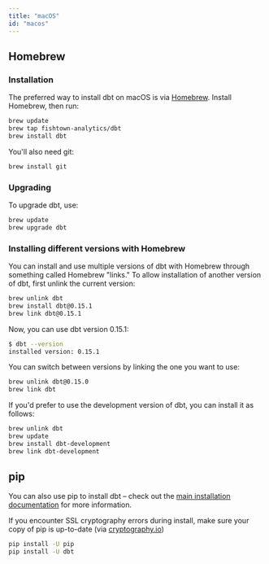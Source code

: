 ```yaml
---
title: "macOS"
id: "macos"
---
```


## Homebrew

### Installation

The preferred way to install dbt on macOS is via [Homebrew](http://brew.sh/). Install Homebrew, then run:

```bash
brew update
brew tap fishtown-analytics/dbt
brew install dbt
```

You'll also need git:

```bash
brew install git
```

### Upgrading

To upgrade dbt, use:

```bash
brew update
brew upgrade dbt
```

### Installing different versions with Homebrew

You can install and use multiple versions of dbt with Homebrew through something called Homebrew "links." To allow installation of another version of dbt, first unlink the current version:

```bash
brew unlink dbt
brew install dbt@0.15.1
brew link dbt@0.15.1
```

Now, you can use dbt version 0.15.1:

```bash
$ dbt --version
installed version: 0.15.1
```

You can switch between versions by linking the one you want to use:

```bash
brew unlink dbt@0.15.0
brew link dbt
```

If you'd prefer to use the development version of dbt, you can install it as follows:

```bash
brew unlink dbt
brew update
brew install dbt-development
brew link dbt-development
```

## pip
You can also use pip to install dbt – check out the [main installation documentation](installation) for more information.

If you encounter SSL cryptography errors during install, make sure your copy of pip is up-to-date (via [cryptography.io](https://cryptography.io/en/latest/faq/#compiling-cryptography-on-os-x-produces-a-fatal-error-openssl-aes-h-file-not-found-error))

```bash
pip install -U pip
pip install -U dbt
```